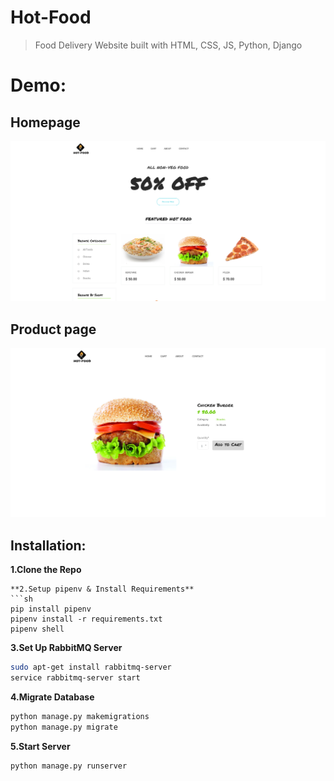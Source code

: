 # Hot-Food
> Food Delivery Website built with HTML, CSS, JS, Python, Django 
# Demo:
## Homepage
![](demo/home.png)
## Product page
![](demo/product.png)
## Installation:
**1.Clone the Repo**

```
**2.Setup pipenv & Install Requirements**
```sh
pip install pipenv
pipenv install -r requirements.txt
pipenv shell
```
**3.Set Up RabbitMQ Server**
```sh
sudo apt-get install rabbitmq-server
service rabbitmq-server start
```
**4.Migrate Database**
```sh
python manage.py makemigrations
python manage.py migrate
```
**5.Start Server**
```sh
python manage.py runserver
```

